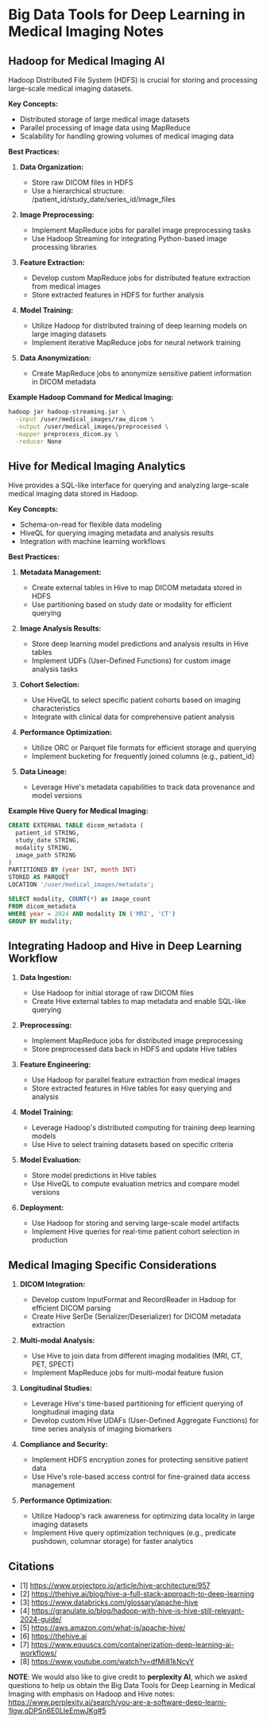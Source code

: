 # Big Data Tools for Deep Learning in Medical Imaging Notes

## Hadoop for Medical Imaging AI

Hadoop Distributed File System (HDFS) is crucial for storing and processing large-scale medical imaging datasets.

**Key Concepts:**

- Distributed storage of large medical image datasets
- Parallel processing of image data using MapReduce
- Scalability for handling growing volumes of medical imaging data

**Best Practices:**

1. **Data Organization:**

   - Store raw DICOM files in HDFS
   - Use a hierarchical structure: /patient_id/study_date/series_id/image_files

2. **Image Preprocessing:**

   - Implement MapReduce jobs for parallel image preprocessing tasks
   - Use Hadoop Streaming for integrating Python-based image processing libraries

3. **Feature Extraction:**

   - Develop custom MapReduce jobs for distributed feature extraction from medical images
   - Store extracted features in HDFS for further analysis

4. **Model Training:**

   - Utilize Hadoop for distributed training of deep learning models on large imaging datasets
   - Implement iterative MapReduce jobs for neural network training

5. **Data Anonymization:**

   - Create MapReduce jobs to anonymize sensitive patient information in DICOM metadata

**Example Hadoop Command for Medical Imaging:**

```bash
hadoop jar hadoop-streaming.jar \
  -input /user/medical_images/raw_dicom \
  -output /user/medical_images/preprocessed \
  -mapper preprocess_dicom.py \
  -reducer None
```

## Hive for Medical Imaging Analytics

Hive provides a SQL-like interface for querying and analyzing large-scale medical imaging data stored in Hadoop.

**Key Concepts:**

- Schema-on-read for flexible data modeling
- HiveQL for querying imaging metadata and analysis results
- Integration with machine learning workflows

**Best Practices:**

1. **Metadata Management:**

   - Create external tables in Hive to map DICOM metadata stored in HDFS
   - Use partitioning based on study date or modality for efficient querying

2. **Image Analysis Results:**

   - Store deep learning model predictions and analysis results in Hive tables
   - Implement UDFs (User-Defined Functions) for custom image analysis tasks

3. **Cohort Selection:**

   - Use HiveQL to select specific patient cohorts based on imaging characteristics
   - Integrate with clinical data for comprehensive patient analysis

4. **Performance Optimization:**

   - Utilize ORC or Parquet file formats for efficient storage and querying
   - Implement bucketing for frequently joined columns (e.g., patient_id)

5. **Data Lineage:**

   - Leverage Hive's metadata capabilities to track data provenance and model versions

**Example Hive Query for Medical Imaging:**

```sql
CREATE EXTERNAL TABLE dicom_metadata (
  patient_id STRING,
  study_date STRING,
  modality STRING,
  image_path STRING
)
PARTITIONED BY (year INT, month INT)
STORED AS PARQUET
LOCATION '/user/medical_images/metadata';

SELECT modality, COUNT(*) as image_count
FROM dicom_metadata
WHERE year = 2024 AND modality IN ('MRI', 'CT')
GROUP BY modality;
```

## Integrating Hadoop and Hive in Deep Learning Workflow

1. **Data Ingestion:**

   - Use Hadoop for initial storage of raw DICOM files
   - Create Hive external tables to map metadata and enable SQL-like querying

2. **Preprocessing:**

   - Implement MapReduce jobs for distributed image preprocessing
   - Store preprocessed data back in HDFS and update Hive tables

3. **Feature Engineering:**

   - Use Hadoop for parallel feature extraction from medical images
   - Store extracted features in Hive tables for easy querying and analysis

4. **Model Training:**

   - Leverage Hadoop's distributed computing for training deep learning models
   - Use Hive to select training datasets based on specific criteria

5. **Model Evaluation:**

   - Store model predictions in Hive tables
   - Use HiveQL to compute evaluation metrics and compare model versions

6. **Deployment:**

   - Use Hadoop for storing and serving large-scale model artifacts
   - Implement Hive queries for real-time patient cohort selection in production

## Medical Imaging Specific Considerations

1. **DICOM Integration:**

   - Develop custom InputFormat and RecordReader in Hadoop for efficient DICOM parsing
   - Create Hive SerDe (Serializer/Deserializer) for DICOM metadata extraction

2. **Multi-modal Analysis:**

   - Use Hive to join data from different imaging modalities (MRI, CT, PET, SPECT)
   - Implement MapReduce jobs for multi-modal feature fusion

3. **Longitudinal Studies:**

   - Leverage Hive's time-based partitioning for efficient querying of longitudinal imaging data
   - Develop custom Hive UDAFs (User-Defined Aggregate Functions) for time series analysis of imaging biomarkers

4. **Compliance and Security:**

   - Implement HDFS encryption zones for protecting sensitive patient data
   - Use Hive's role-based access control for fine-grained data access management

5. **Performance Optimization:**

   - Utilize Hadoop's rack awareness for optimizing data locality in large imaging datasets
   - Implement Hive query optimization techniques (e.g., predicate pushdown, columnar storage) for faster analytics

## Citations

- [1] https://www.projectpro.io/article/hive-architecture/957
- [2] https://thehive.ai/blog/hive-a-full-stack-approach-to-deep-learning
- [3] https://www.databricks.com/glossary/apache-hive
- [4] https://granulate.io/blog/hadoop-with-hive-is-hive-still-relevant-2024-guide/
- [5] https://aws.amazon.com/what-is/apache-hive/
- [6] https://thehive.ai
- [7] https://www.equuscs.com/containerization-deep-learning-ai-workflows/
- [8] https://www.youtube.com/watch?v=dfMi81kNcyY

**NOTE**: We would also like to give credit to **perplexity AI**, which we asked questions to help us obtain the Big Data Tools for Deep Learning in Medical Imaging with emphasis on Hadoop and Hive notes: https://www.perplexity.ai/search/you-are-a-software-deep-learni-1lgw.qDPSn6E0LIeEmwJKg#5
